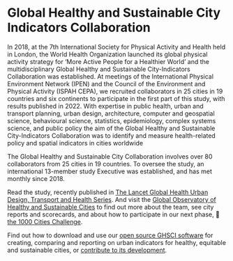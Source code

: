 # Global Healthy and Sustainable City Indicators Collaboration

In 2018, at the 7th International Society for Physical Activity and Health held in London, the World Health Organization launched its global physical activity strategy for ‘More Active People for a Healthier World’ and the multidisciplinary Global Healthy and Sustainable City-Indicators Collaboration was established.  At meetings of the International Physical Environment Network (IPEN) and the Council of the Environment and Physical Activity (ISPAH CEPA), we recruited collaborators in 25 cities in 19 countries and six continents to participate in the first part of this study, with results published in 2022.  With expertise in public health, urban and transport planning, urban design, architecture, computer and geospatial science, behavioural science, statistics, epidemiology, complex systems science, and public policy the aim of the Global Healthy and Sustainable City-Indicators Collaboration was to identify and measure health-related policy and spatial indicators in cities worldwide

The Global Healthy and Sustainable City Collaboration involves over 80 collaborators from 25 cities in 19 countries.  To oversee the study, an international 13-member study Executive was established, and has met monthly since 2018. 

Read the study, recently published in [The Lancet Global Health Urban Design, Transport and Health Series](https://www.thelancet.com/series/urban-design-2022). And visit the [Global Observatory of Healthy and Sustainable Cities](https://www.healthysustainablecities.org/) to find out more about the team, see city reports and  scorecards, and about how to participate in our next phase, 🌈[the 1000 Cities Challenge](https://www.healthysustainablecities.org/1000cities).

Find out how to download and use our [open source GHSCI software](https://global-healthy-liveable-cities.github.io/) for creating, comparing and reporting on urban indicators for healthy, equitable and sustainable cities, or [contribute to its development](https://github.com/global-healthy-liveable-cities/global-indicators).
